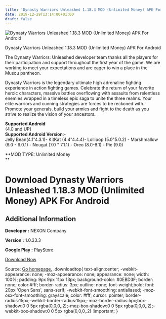 ```yaml
---
title: 'Dynasty Warriors Unleashed 1.18.3 MOD (Unlimited Money) APK For Android'
date: 2019-12-29T13:14:00+01:00
draft: false
---
```


![Dynasty Warriors Unleashed 1.18.3 MOD (Unlimited Money) APK For Android](https://i0.wp.com/apkhome.net/wp-content/uploads/2019/12/Dynasty-Warriors-Unleashed-1.18.3-MOD-Unlimited-Money.png "Dynasty Warriors Unleashed 1.18.3 MOD (Unlimited Money) APK For Android")

  

Dynasty Warriors Unleashed 1.18.3 MOD (Unlimited Money) APK For Android

The Dynasty Warriors: Unleashed developer team thanks all the players for their participation and support throughout the first year of the game. We are working to meet your expectations and are eager to win a place in the Musou pantheon.

Dynasty Warriors is the legendary ultimate high adrenaline fighting experience in action fighting games. Celebrate the return of your favorite heroic characters, massive battles overflowing with assaults from relentless enemies wrapped in a timeless epic saga to unite the three realms. Your elite warriors and cunning strategies are forces to be reckoned with. Promote your generals, build your armies and fight to the death as you strive to realize the vision of your ancestors.

**Supported Android**  
{4.0 and UP}  
**Supported Android Version**:-  
Jelly Bean(4.1"4.3.1)- KitKat (4.4"4.4.4)- Lollipop (5.0"5.0.2) - Marshmallow (6.0 - 6.0.1) - Nougat (7.0 " 7.1.1) - Oreo (8.0-8.1) - Pie (9.0)

**MOD TYPE: Unlimited Money  
**

Download Dynasty Warriors Unleashed 1.18.3 MOD (Unlimited Money) APK For Android
================================================================================

Additional Information
----------------------

**Developer :** NEXON Company

**Version :** 1.0.33.3

**Google Play :** [PlayStore](https://play.google.com/store/apps/details?id=com.nexon.dynastywarriors)

  

[Download Now](https://store4app.co/post/dynasty-warriors-unleashed-1-18-3-mod-unlimited-money-apk-for-android_1577617395)

  
Source: [Go homepage.](https://store4app.co/post/dynasty-warriors-unleashed-1-18-3-mod-unlimited-money-apk-for-android_1577617395) .downloadtop{ text-align:center; -webkit-appearance: none; -moz-appearance: none; appearance: none; width: 100%; padding: 9px 9px 11px 13px; background-color: #0EBD3F; border: none; color:#fff; border-radius: 3px; outline: none; font-weight;bold; font: 20px 'Open Sans', sans-serif; -webkit-font-smoothing: antialiased; -moz-osx-font-smoothing: grayscale; color: #fff; cursor: pointer; border-radius:15px;-webkit-border-radius:15px;-moz-border-radius:5px;box-shadow:0 0 5px rgba(0,0,0,.2);-moz-box-shadow:0 0 5px rgba(0,0,0,.2);-webkit-box-shadow:0 0 5px rgba(0,0,0,.2) !important; }